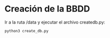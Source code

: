 











# Creación de la BBDD 
Ir a la ruta /data y ejecutar el archivo createdb.py:

```python3 create_db.py```
